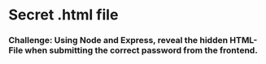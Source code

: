 # Secret .html file

### Challenge: Using Node and Express, reveal the hidden HTML-File when submitting the correct password from the frontend.
